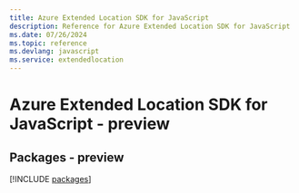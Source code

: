 ```yaml
---
title: Azure Extended Location SDK for JavaScript
description: Reference for Azure Extended Location SDK for JavaScript
ms.date: 07/26/2024
ms.topic: reference
ms.devlang: javascript
ms.service: extendedlocation
---
```

# Azure Extended Location SDK for JavaScript - preview
## Packages - preview
[!INCLUDE [packages](extended-location-index.md)]